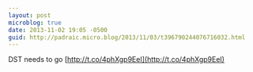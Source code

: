 ```yaml
---
layout: post
microblog: true
date: 2013-11-02 19:05 -0500
guid: http://padraic.micro.blog/2013/11/03/t396790244076716032.html
---
```

DST needs to go [http://t.co/4phXgp9EeI](http://t.co/4phXgp9EeI)
